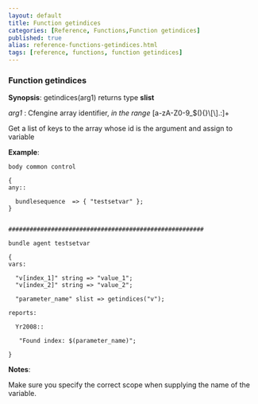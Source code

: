 ```yaml
---
layout: default
title: Function getindices
categories: [Reference, Functions,Function getindices]
published: true
alias: reference-functions-getindices.html
tags: [reference, functions, function getindices]
---
```


### Function getindices

**Synopsis**: getindices(arg1) returns type **slist**

  
 *arg1* : Cfengine array identifier, *in the range*
[a-zA-Z0-9\_\$(){}\\[\\].:]+   

Get a list of keys to the array whose id is the argument and assign to
variable

**Example**:  
   

```cf3
body common control

{
any::

  bundlesequence  => { "testsetvar" };   
}


#######################################################

bundle agent testsetvar

{
vars:

  "v[index_1]" string => "value_1";
  "v[index_2]" string => "value_2";

  "parameter_name" slist => getindices("v");

reports:

  Yr2008::

   "Found index: $(parameter_name)";

}
```

**Notes**:  
   

Make sure you specify the correct scope when supplying the name of the
variable.
